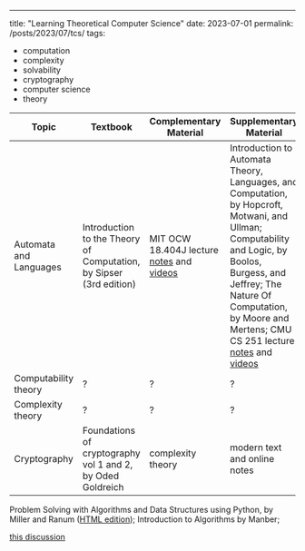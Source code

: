 ---
title: "Learning Theoretical Computer Science"
date: 2023-07-01
permalink: /posts/2023/07/tcs/
tags:
  - computation
  - complexity
  - solvability
  - cryptography
  - computer science
  - theory


| Topic | Textbook | Complementary Material | Supplementary Material |
|-------| -------- | -----------------------| -----------------------|
| Automata and Languages | Introduction to the Theory of Computation, by Sipser (3rd edition) | MIT OCW 18.404J lecture [notes](https://ocw.mit.edu/courses/18-404j-theory-of-computation-fall-2020/pages/lecture-notes/) and [videos](https://www.youtube.com/playlist?list=PLUl4u3cNGP60_JNv2MmK3wkOt9syvfQWY) | Introduction to Automata Theory, Languages, and Computation, by Hopcroft, Motwani, and Ullman; Computability and Logic, by Boolos, Burgess, and Jeffrey; The Nature Of Computation, by Moore and Mertens; CMU CS 251 lecture [notes](https://www.cs251.com/Text.html) and [videos](https://youtube.com/playlist?list=PLKzLTB8HeSUIuln-o1mbXfTr8HmIhiGEg)|
| Computability theory | ? | ? | ?|
|Complexity theory | ? | ? | ? |
|Cryptography| Foundations of cryptography vol 1 and 2, by Oded Goldreich | complexity theory | modern text and online notes | 
Problem Solving with Algorithms and Data Structures using Python, by Miller and Ranum ([HTML edition](https://runestone.academy/ns/books/published/pythonds/index.html)); Introduction to Algorithms by Manber;

[this discussion](https://cstheory.stackexchange.com/questions/3253/what-books-should-everyone-read) 
